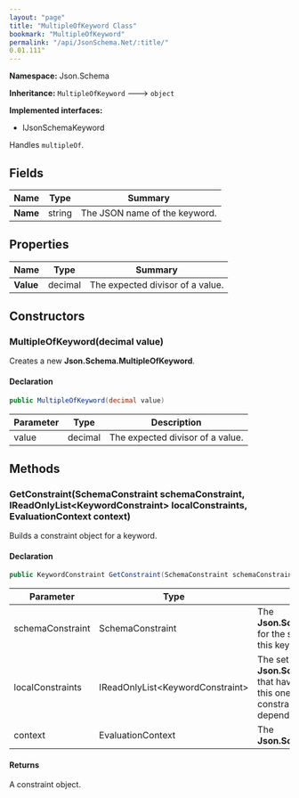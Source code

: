 ```yaml
---
layout: "page"
title: "MultipleOfKeyword Class"
bookmark: "MultipleOfKeyword"
permalink: "/api/JsonSchema.Net/:title/"
0.01.111"
---
```

**Namespace:** Json.Schema

**Inheritance:**
`MultipleOfKeyword`
 🡒 
`object`

**Implemented interfaces:**

- IJsonSchemaKeyword

Handles `multipleOf`.

## Fields

| Name | Type | Summary |
|---|---|---|
| **Name** | string | The JSON name of the keyword. |

## Properties

| Name | Type | Summary |
|---|---|---|
| **Value** | decimal | The expected divisor of a value. |

## Constructors

### MultipleOfKeyword(decimal value)

Creates a new **Json.Schema.MultipleOfKeyword**.

#### Declaration

```c#
public MultipleOfKeyword(decimal value)
```

| Parameter | Type | Description |
|---|---|---|
| value | decimal | The expected divisor of a value. |


## Methods

### GetConstraint(SchemaConstraint schemaConstraint, IReadOnlyList\<KeywordConstraint\> localConstraints, EvaluationContext context)

Builds a constraint object for a keyword.

#### Declaration

```c#
public KeywordConstraint GetConstraint(SchemaConstraint schemaConstraint, IReadOnlyList<KeywordConstraint> localConstraints, EvaluationContext context)
```

| Parameter | Type | Description |
|---|---|---|
| schemaConstraint | SchemaConstraint | The **Json.Schema.SchemaConstraint** for the schema object that houses this keyword. |
| localConstraints | IReadOnlyList\<KeywordConstraint\> | The set of other **Json.Schema.KeywordConstraint**s that have been processed prior to this one. Will contain the constraints for keyword dependencies. |
| context | EvaluationContext | The **Json.Schema.EvaluationContext**. |


#### Returns

A constraint object.

